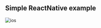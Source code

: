 ## Simple ReactNative example

![ios](https://user-images.githubusercontent.com/21155213/46450177-715b2800-c7a9-11e8-952f-792f382f3dd6.gif)
